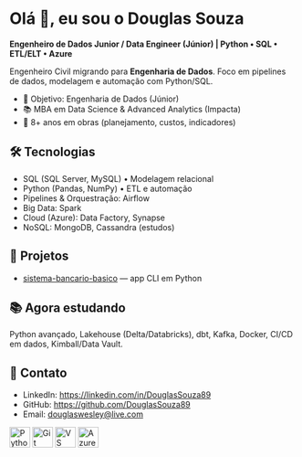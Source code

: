 # Olá 👋, eu sou o Douglas Souza


**Engenheiro de Dados Junior / Data Engineer (Júnior) | Python • SQL • ETL/ELT • Azure**

Engenheiro Civil migrando para **Engenharia de Dados**. Foco em pipelines de dados, modelagem e automação com Python/SQL.

- 🎯 Objetivo: Engenharia de Dados (Júnior)
- 📚 MBA em Data Science & Advanced Analytics (Impacta)
- 🧱 8+ anos em obras (planejamento, custos, indicadores)

## 🛠️ Tecnologias
- SQL (SQL Server, MySQL) • Modelagem relacional
- Python (Pandas, NumPy) • ETL e automação
- Pipelines & Orquestração: Airflow
- Big Data: Spark
- Cloud (Azure): Data Factory, Synapse
- NoSQL: MongoDB, Cassandra (estudos)

## 🚀 Projetos
- [sistema-bancario-basico](https://github.com/DouglasSouza89/sistema-bancario-basico) — app CLI em Python


## 📚 Agora estudando
Python avançado, Lakehouse (Delta/Databricks), dbt, Kafka, Docker, CI/CD em dados, Kimball/Data Vault.

## 🔗 Contato
- LinkedIn: https://linkedin.com/in/DouglasSouza89  
- GitHub: https://github.com/DouglasSouza89  
- Email: douglaswesley@live.com

<!-- Ícones opcionais -->
<p align="left">
  <a href="https://www.python.org/" target="_blank"><img src="https://raw.githubusercontent.com/danielcranney/readme-generator/main/public/icons/skills/python-colored.svg" alt="Python" width="36" height="36" /></a>
  <a href="https://git-scm.com/" target="_blank"><img src="https://raw.githubusercontent.com/danielcranney/readme-generator/main/public/icons/skills/git-colored.svg" alt="Git" width="36" height="36" /></a>
  <a href="https://code.visualstudio.com/" target="_blank"><img src="https://raw.githubusercontent.com/danielcranney/readme-generator/main/public/icons/skills/visualstudiocode-colored.svg" alt="VS Code" width="36" height="36" /></a>
  <a href="https://portal.azure.com/" target="_blank"><img src="https://raw.githubusercontent.com/danielcranney/readme-generator/main/public/icons/skills/azure-colored.svg" alt="Azure" width="36" height="36" /></a>
</p>
